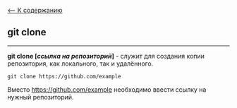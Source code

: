 [<-- К содержанию](readme.md)

## git clone
---
**git clone [*ссылка на репозиторий*]** - служит для создания копии репозитория, как локального, так и удалённого.

```
git clone https://github.com/example
```

Вместо https://github.com/example необходимо ввести ссылку на нужный репозиторий.